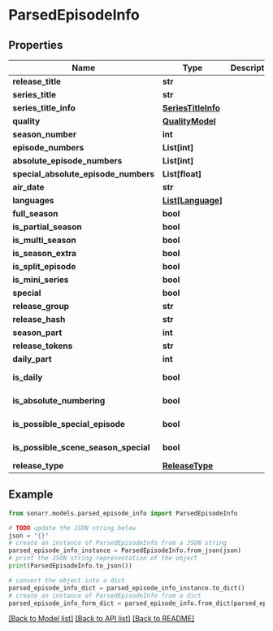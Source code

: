 # ParsedEpisodeInfo


## Properties

Name | Type | Description | Notes
------------ | ------------- | ------------- | -------------
**release_title** | **str** |  | [optional] 
**series_title** | **str** |  | [optional] 
**series_title_info** | [**SeriesTitleInfo**](SeriesTitleInfo.md) |  | [optional] 
**quality** | [**QualityModel**](QualityModel.md) |  | [optional] 
**season_number** | **int** |  | [optional] 
**episode_numbers** | **List[int]** |  | [optional] 
**absolute_episode_numbers** | **List[int]** |  | [optional] 
**special_absolute_episode_numbers** | **List[float]** |  | [optional] 
**air_date** | **str** |  | [optional] 
**languages** | [**List[Language]**](Language.md) |  | [optional] 
**full_season** | **bool** |  | [optional] 
**is_partial_season** | **bool** |  | [optional] 
**is_multi_season** | **bool** |  | [optional] 
**is_season_extra** | **bool** |  | [optional] 
**is_split_episode** | **bool** |  | [optional] 
**is_mini_series** | **bool** |  | [optional] 
**special** | **bool** |  | [optional] 
**release_group** | **str** |  | [optional] 
**release_hash** | **str** |  | [optional] 
**season_part** | **int** |  | [optional] 
**release_tokens** | **str** |  | [optional] 
**daily_part** | **int** |  | [optional] 
**is_daily** | **bool** |  | [optional] [readonly] 
**is_absolute_numbering** | **bool** |  | [optional] [readonly] 
**is_possible_special_episode** | **bool** |  | [optional] [readonly] 
**is_possible_scene_season_special** | **bool** |  | [optional] [readonly] 
**release_type** | [**ReleaseType**](ReleaseType.md) |  | [optional] 

## Example

```python
from sonarr.models.parsed_episode_info import ParsedEpisodeInfo

# TODO update the JSON string below
json = "{}"
# create an instance of ParsedEpisodeInfo from a JSON string
parsed_episode_info_instance = ParsedEpisodeInfo.from_json(json)
# print the JSON string representation of the object
print(ParsedEpisodeInfo.to_json())

# convert the object into a dict
parsed_episode_info_dict = parsed_episode_info_instance.to_dict()
# create an instance of ParsedEpisodeInfo from a dict
parsed_episode_info_form_dict = parsed_episode_info.from_dict(parsed_episode_info_dict)
```
[[Back to Model list]](../README.md#documentation-for-models) [[Back to API list]](../README.md#documentation-for-api-endpoints) [[Back to README]](../README.md)


